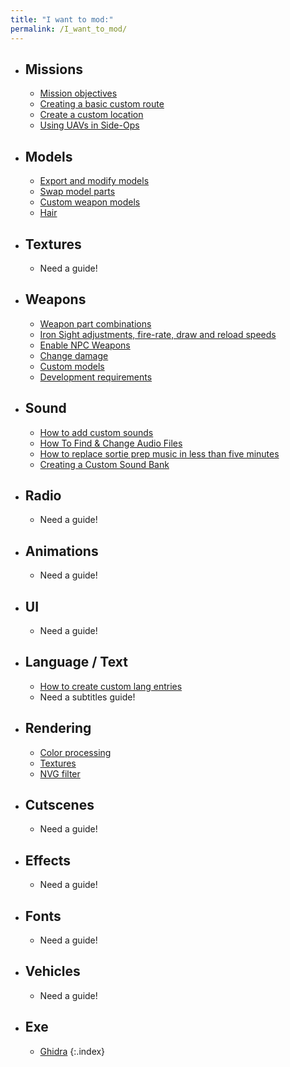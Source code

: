 ```yaml
---
title: "I want to mod:"
permalink: /I_want_to_mod/
---
```


  - ## Missions
    - [Mission objectives](/Mission_Objectives)
    - [Creating a basic custom route](/Creating_a_basic_custom_route/)
    - [Create a custom location](/Create_a_Custom_Map)
    - [Using UAVs in Side-Ops](/Using_UAVs_in_Side_Ops)
  - ## Models
    - [Export and modify models](/Using_FMDL_Studio_with_Blender/)
    - [Swap model parts](/Mesh_Mashup)
    - [Custom weapon models](/Custom_weapons)
    - [Hair](/Hair_Materials)
  - ## Textures
    - Need a guide!
  - ## Weapons
    - [Weapon part combinations](/Chimera_Weapon_System/)
    - [Iron Sight adjustments, fire-rate, draw and reload speeds](/Iron_Sight_adjustments,_fire-rate,_draw_and_reload_speeds/)
    - [Enable NPC Weapons](/Enabling_CS_Weapons/)
    - [Change damage](/Damage_Tables/)
    - [Custom models](/Custom_weapons)
    - [Development requirements](/EquipDevelopSetting/)
  - ## Sound
    - [How to add custom sounds](/How_to_add_custom_sounds)
    - [How To Find & Change Audio Files](/How_To_Find_&_Change_Audio_Files)
    - [How to replace sortie prep music in less than five minutes](/How_to_replace_sortie_prep_music_in_less_than_five_minutes)
    - [Creating a Custom Sound Bank](/Creating_a_Custom_Sound_Bank)
  - ## Radio
    - Need a guide!
  - ## Animations
    - Need a guide!
  - ## UI
    - Need a guide!
  - ## Language / Text
    - [How to create custom lang entries](/How_to_create_custom_lang_entries)
    - Need a subtitles guide!
  - ## Rendering
    - [Color processing](/FILTERLUT_Texture_Guide/)
    - [Textures](/Textures)
    - [NVG filter](/NVG_Filter)
  - ## Cutscenes
    - Need a guide!
  - ## Effects
    - Need a guide!
  - ## Fonts
    - Need a guide!
  - ## Vehicles
    - Need a guide!
  - ## Exe
    - [Ghidra](/Ghidra_tips)
{:.index}
